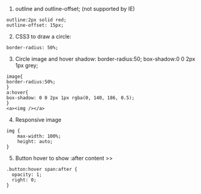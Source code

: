 1. outline and outline-offset; (not supported by IE)
```
outline:2px solid red;
outline-offset: 15px;
```
2. CSS3 to draw a circle:
```
border-radius: 50%;
```
3. Circle image and hover shadow: border-radius:50; box-shadow:0 0 2px 1px grey;
```
image{
border-radius:50%;
}
a:hover{
box-shadow: 0 0 2px 1px rgba(0, 140, 186, 0.5);
}
<a><img /></a>

```
4. Responsive image
```
img {
    max-width: 100%;
    height: auto;
}
```
5. Button hover to show :after content >>
```
.button:hover span:after {
  opacity: 1;
  right: 0;
}
```
